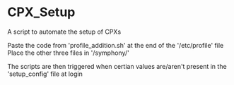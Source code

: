 # CPX_Setup

A script to automate the setup of CPXs

Paste the code from 'profile_addition.sh' at the end of the '/etc/profile' file
Place the other three files in '/symphony/'

The scripts are then triggered when certian values are/aren't present in the 'setup_config' file at login
